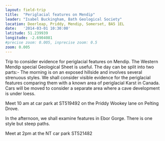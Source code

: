```yaml
---
layout: field-trip
title:  "Periglacial features on Mendip"
leader: "Isabel Buckingham, Bath Geological Society"
location: Deerleap, Priddy, Mendip, Somerset, BA5 1EL
date:   '2014-03-01 10:30:00'
latitude: 51.239939
longitude: -2.6904081
#precise zoom: 0.005, inprecise zoom: 0.5
zoom: 0.005
---
```

Trip to consider evidence for periglacial features on Mendip. The Western Mendip special Geological Sheet is useful. The day can be split into two parts:-
The morning is on an exposed hillside and involves several strenuous styles. We shall consider visible evidence for the periglacial features comparing them with a known area of periglacial Karst in Canada. Cars will be moved to consider a separate area where a cave development is under loess.

Meet 10 am at car park at ST519492 on the Priddy Wookey lane on Pelting Drove.

In the afternoon, we shall examine features in Ebor Gorge. There is one style but steep paths.

Meet at 2pm at the NT car park ST521482
